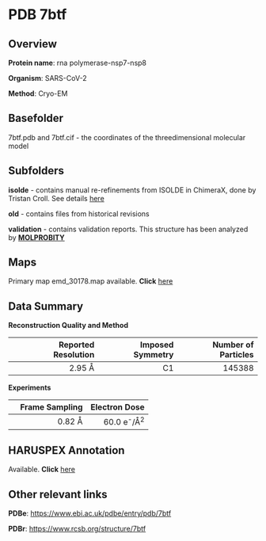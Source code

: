 # PDB 7btf

## Overview

**Protein name**: rna polymerase-nsp7-nsp8

**Organism**: SARS-CoV-2

**Method**: Cryo-EM

## Basefolder

7btf.pdb and 7btf.cif - the coordinates of the threedimensional molecular model

## Subfolders

**isolde** - contains manual re-refinements from ISOLDE in ChimeraX, done by Tristan Croll. See details [here](https://github.com/thorn-lab/coronavirus_structural_task_force/blob/master/pdb/rna_polymerase-nsp7-nsp8/SARS-CoV-2/7btf/isolde/directory_info.txt)

**old** - contains files from historical revisions

**validation** - contains validation reports. This structure has been analyzed by   [**MOLPROBITY**](https://github.com/thorn-lab/coronavirus_structural_task_force/tree/master/pdb/rna_polymerase-nsp7-nsp8/SARS-CoV-2/7btf/validation/molprobity)   



## Maps

Primary map emd_30178.map available. **Click** [here](http://ftp.wwpdb.org/pub/emdb/structures/EMD-30178/map/) 

## Data Summary
**Reconstruction Quality and Method**

|   | Reported Resolution | Imposed Symmetry | Number of Particles |
|---|-------------:|----------------:|--------------:|
|   |2.95 Å|C1|145388|

**Experiments**

|   | Frame Sampling | Electron Dose |
|---|-------------:|----------------:|
|   |0.82 Å|60.0 e<sup>-</sup>/Å<sup>2</sup>|

## HARUSPEX Annotation

Available. **Click** [here](https://zenodo.org/record/3820092)

## Other relevant links 
**PDBe**:  https://www.ebi.ac.uk/pdbe/entry/pdb/7btf
 
**PDBr**: https://www.rcsb.org/structure/7btf 
